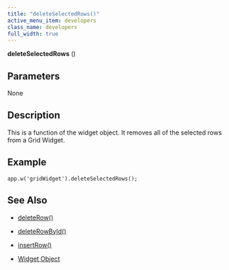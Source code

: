 ```yaml
---
title: "deleteSelectedRows()"
active_menu_item: developers
class_name: developers
full_width: true
---
```



**deleteSelectedRows** ()

## Parameters

None

## Description

This is a function of the widget object. It removes all of the selected rows from a Grid Widget.

## Example

    app.w('gridWidget').deleteSelectedRows();
   

## See Also

 - [deleteRow()](deleterow)

 - [deleteRowById()](deleterowbyid)

 - [insertRow()](insertrow)

 - [Widget Object](../../objects-titbits/widget-object)

